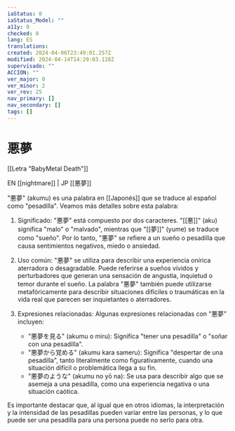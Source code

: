```yaml
---
iaStatus: 0
iaStatus_Model: ""
a11y: 0
checked: 0
lang: ES
translations: 
created: 2024-04-06T23:49:01.257Z
modified: 2024-04-14T14:29:03.128Z
supervisado: ""
ACCION: ""
ver_major: 0
ver_minor: 2
ver_rev: 25
nav_primary: []
nav_secondary: []
tags: []
---
```

# 悪夢

[[Letra "BabyMetal Death"]]

EN [[nightmare]] | JP [[悪夢]]


"悪夢" (akumu) es una palabra en [[Japonés]] que se traduce al español como "pesadilla". Veamos más detalles sobre esta palabra:

1. Significado: "悪夢" está compuesto por dos caracteres. "[[悪]]" (aku) significa "malo" o "malvado", mientras que "[[夢]]" (yume) se traduce como "sueño". Por lo tanto, "悪夢" se refiere a un sueño o pesadilla que causa sentimientos negativos, miedo o ansiedad.
    
2. Uso común: "悪夢" se utiliza para describir una experiencia onírica aterradora o desagradable. Puede referirse a sueños vívidos y perturbadores que generan una sensación de angustia, inquietud o temor durante el sueño. La palabra "悪夢" también puede utilizarse metafóricamente para describir situaciones difíciles o traumáticas en la vida real que parecen ser inquietantes o aterradores.
    
3. Expresiones relacionadas: Algunas expresiones relacionadas con "悪夢" incluyen:
    
    - "悪夢を見る" (akumu o miru): Significa "tener una pesadilla" o "soñar con una pesadilla".
    - "悪夢から覚める" (akumu kara sameru): Significa "despertar de una pesadilla", tanto literalmente como figurativamente, cuando una situación difícil o problemática llega a su fin.
    - "悪夢のような" (akumu no yō na): Se usa para describir algo que se asemeja a una pesadilla, como una experiencia negativa o una situación caótica.

Es importante destacar que, al igual que en otros idiomas, la interpretación y la intensidad de las pesadillas pueden variar entre las personas, y lo que puede ser una pesadilla para una persona puede no serlo para otra.